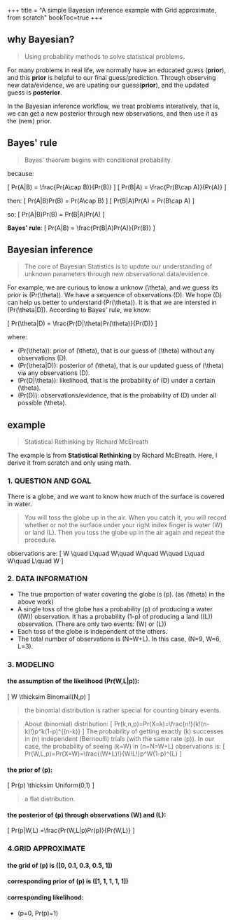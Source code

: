 +++
title = "A simple Bayesian inference example with Grid approximate, from scratch"
bookToc=true
+++

## why Bayesian?
> Using probability methods to solve statistical problems.

For many problems in real life, we normally have an educated guess (**prior**), and this **prior** is helpful to our final guess/prediction. Through observing new data/evidence, we are upating our guess(**prior**), and the updated guess is **posterior**.

In the Bayesian inference workflow, we treat problems interatively, that is, we can get a new posterior through new observations, and then use it as the (new) prior.


## Bayes' rule
> Bayes' theorem begins with conditional probability.

because:

\[
Pr(A|B) = \frac{Pr(A\cap B)}{Pr(B)}
\]
\[
Pr(B|A) = \frac{Pr(B\cap A)}{Pr(A)}
\]

then:
\[
Pr(A|B)Pr(B) = Pr(A\cap B)
\]
\[
Pr(B|A)Pr(A) = Pr(B\cap A)
\]

so:
\[
Pr(A|B)Pr(B) = Pr(B|A)Pr(A)
\]


**Bayes' rule**:
\[
Pr(A|B) = \frac{Pr(B|A)Pr(A)}{Pr(B)}
\]


## Bayesian inference
> The core of Bayesian Statistics is to update our understanding of unknown parameters through new observational data/evidence.

For example, we are curious to know a unknow \(\theta\), and we guess its prior is \(Pr(\theta)\). We have a sequence of observations \(D\). We hope \(D\) can help us better to understand \(Pr(\theta)\). It is that we are intersted in \(Pr(\theta|D)\). According to Bayes' rule, we know:

\[
Pr(\theta|D) = \frac{Pr(D|\theta)Pr(\theta)}{Pr(D)}
\]

where:

- \(Pr(\theta)\): prior of \(\theta\), that is our guess of \(\theta\) without any observations \(D\).
- \(Pr(\theta|D)\): posterior of \(\theta\), that is our updated guess of \(\theta\) via any observations \(D\).
- \(Pr(D|\theta)\): likelihood, that is the probability of \(D\) under a certain \(\theta\).
- \(Pr(D)\): observations/evidence, that is the probability of \(D\) under all possible \(\theta\).

## example
> Statistical Rethinking by Richard McElreath

The example is from **Statistical Rethinking** by Richard McElreath. Here, I derive it from scratch and only using math.

### 1. QUESTION AND GOAL
There is a globe, and we want to know how much of the surface is covered in water.

> You will toss the globe up in the air. When you catch it, you will record whether or not the surface under your right index finger is water \(W\) or land \(L\). Then you toss the globe up in the air again and repeat the procedure.

observations are:
\[
W \quad L\quad W\quad W\quad W\quad L\quad W\quad L\quad W
\]

### 2. DATA INFORMATION
- The true proportion of water covering the globe is \(p\). (as \(\theta\) in the above work)
- A single toss of the globe has a probability \(p\) of producing a water (\(W\)) observation. It has a probability \(1-p\) of producing a land (\(L\)) observation. (There are only two events: \(W\) or \(L\))
- Each toss of the globe is independent of the others.
- The total number of observations is \(N=W+L\). In this case, \(N=9, W=6, L=3\).

### 3. MODELING
#### the assumption of the likelihood \(Pr(W,L|p)\):
\[
W \thicksim Binomail(N,p)
\]
> the binomial distribution is rather special for counting binary events.

> About \(binomial\) distribution:
\[
Pr(k,n,p)=Pr(X=k)=\frac{n!}{k!(n-k)!}p^k(1-p)^{(n-k)}
\]
> The probability of getting exactly \(k\) successes in \(n\) independent \(Bernoulli\) trials (with the same rate \(p\)).
> In our case, the probability of seeing \(k=W\) in \(n=N=W+L\) observations is:
\[
Pr(W,L,p)=Pr(X=W)=\frac{(W+L)!}{W!L!}p^W(1-p)^{L}
\]
#### the prior of \(p\):
\[
Pr(p) \thicksim Uniform(0,1)
\]

> a flat distribution.

#### the posterior of \(p\) through observations \(W\) and \(L\):
\[
Pr(p|W,L) =\frac{Pr(W,L|p)Pr(p)}{Pr(W,L)}
\]

### 4.GRID APPROXIMATE

#### the grid of \(p\) is \([0, 0.1, 0.3, 0.5, 1]\)
#### corresponding prior of \(p\) is \([1, 1, 1, 1, 1]\)
#### corresponding likelihood:
- \(p=0, Pr(p)=1\)
